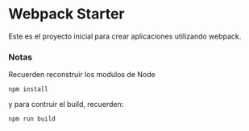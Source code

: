 # Webpack Starter

Este es el proyecto inicial para crear aplicaciones utilizando webpack.

### Notas

Recuerden reconstruir los modulos de Node

```
npm install
```

y para contruir el build, recuerden:

```
npm run build
```
